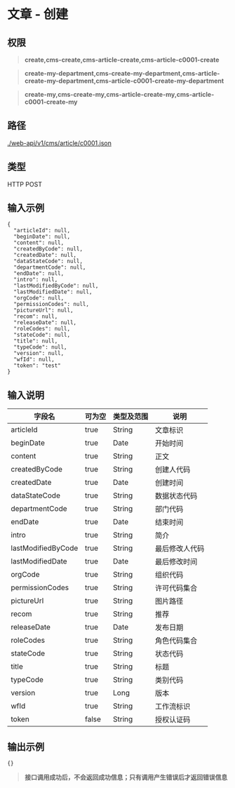 # 文章 - 创建

## 权限

> **create,cms-create,cms-article-create,cms-article-c0001-create**

> **create-my-department,cms-create-my-department,cms-article-create-my-department,cms-article-c0001-create-my-department**

> **create-my,cms-create-my,cms-article-create-my,cms-article-c0001-create-my**

## 路径

[./web-api/v1/cms/article/c0001.json](./c0001.json)

## 类型

HTTP POST

## 输入示例

```
{
  "articleId": null,
  "beginDate": null,
  "content": null,
  "createdByCode": null,
  "createdDate": null,
  "dataStateCode": null,
  "departmentCode": null,
  "endDate": null,
  "intro": null,
  "lastModifiedByCode": null,
  "lastModifiedDate": null,
  "orgCode": null,
  "permissionCodes": null,
  "pictureUrl": null,
  "recom": null,
  "releaseDate": null,
  "roleCodes": null,
  "stateCode": null,
  "title": null,
  "typeCode": null,
  "version": null,
  "wfId": null,
  "token": "test"
}
```

## 输入说明

字段名|可为空|类型及范围|说明
---|---|---|---
articleId|true|String|文章标识
beginDate|true|Date|开始时间
content|true|String|正文
createdByCode|true|String|创建人代码
createdDate|true|Date|创建时间
dataStateCode|true|String|数据状态代码
departmentCode|true|String|部门代码
endDate|true|Date|结束时间
intro|true|String|简介
lastModifiedByCode|true|String|最后修改人代码
lastModifiedDate|true|Date|最后修改时间
orgCode|true|String|组织代码
permissionCodes|true|String|许可代码集合
pictureUrl|true|String|图片路径
recom|true|String|推荐
releaseDate|true|Date|发布日期
roleCodes|true|String|角色代码集合
stateCode|true|String|状态代码
title|true|String|标题
typeCode|true|String|类别代码
version|true|Long|版本
wfId|true|String|工作流标识
token|false|String|授权认证码

## 输出示例

```
{}
```

> **接口调用成功后，不会返回成功信息；只有调用产生错误后才返回错误信息**